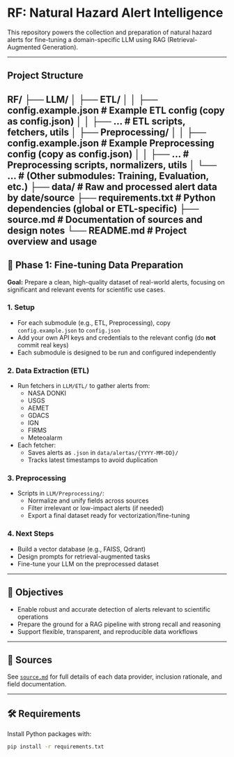 # RF: Natural Hazard Alert Intelligence

This repository powers the collection and preparation of natural hazard alerts for fine-tuning a domain-specific LLM using RAG (Retrieval-Augmented Generation).

---

## Project Structure
RF/
├── LLM/
│   ├── ETL/
│   │   ├── config.example.json   # Example ETL config (copy as config.json)
│   │   ├── ...                   # ETL scripts, fetchers, utils
│   ├── Preprocessing/
│   │   ├── config.example.json   # Example Preprocessing config (copy as config.json)
│   │   ├── ...                   # Preprocessing scripts, normalizers, utils
│   └── ...                       # (Other submodules: Training, Evaluation, etc.)
├── data/                         # Raw and processed alert data by date/source
├── requirements.txt              # Python dependencies (global or ETL-specific)
├── source.md                     # Documentation of sources and design notes
└── README.md                     # Project overview and usage
---

## 🚦 Phase 1: Fine-tuning Data Preparation

**Goal:** Prepare a clean, high-quality dataset of real-world alerts, focusing on significant and relevant events for scientific use cases.

### 1. Setup

- For each submodule (e.g., ETL, Preprocessing), copy `config.example.json` to `config.json`
- Add your own API keys and credentials to the relevant config (do **not** commit real keys)
- Each submodule is designed to be run and configured independently

### 2. Data Extraction (ETL)

- Run fetchers in `LLM/ETL/` to gather alerts from:
  - NASA DONKI
  - USGS
  - AEMET
  - GDACS
  - IGN
  - FIRMS
  - Meteoalarm
- Each fetcher:
  - Saves alerts as `.json` in `data/alertas/{YYYY-MM-DD}/`
  - Tracks latest timestamps to avoid duplication

### 3. Preprocessing

- Scripts in `LLM/Preprocessing/`:
  - Normalize and unify fields across sources
  - Filter irrelevant or low-impact alerts (if needed)
  - Export a final dataset ready for vectorization/fine-tuning

### 4. Next Steps

- Build a vector database (e.g., FAISS, Qdrant)
- Design prompts for retrieval-augmented tasks
- Fine-tune your LLM on the preprocessed dataset

---

## 🎯 Objectives

- Enable robust and accurate detection of alerts relevant to scientific operations
- Prepare the ground for a RAG pipeline with strong recall and reasoning
- Support flexible, transparent, and reproducible data workflows

---

## 🔗 Sources

See [`source.md`](./source.md) for full details of each data provider, inclusion rationale, and field documentation.

---

## 🛠️ Requirements

Install Python packages with:

```bash
pip install -r requirements.txt